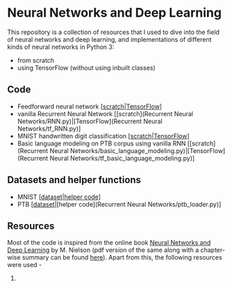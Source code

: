 # Neural Networks and Deep Learning
This repository is a collection of resources that I used to dive into the field of neural networks and deep learning, and implementations of different kinds of neural networks in Python 3:
* from scratch
* using TensorFlow (without using inbuilt classes)

## Code

* Feedforward neural network \[[scratch](NN.py)|[TensorFlow](tf_DNN.py)]
* vanilla Recurrent Neural Network \[[scratch](Recurrent Neural Networks/RNN.py)|[TensorFlow](Recurrent Neural Networks/tf_RNN.py)]
* MNIST handwritten digit classification \[[scratch](handwritten_digit_classifier.py)|[TensorFlow](tf_handwritten_digit_classifier.py)]
* Basic language modeling on PTB corpus using vanilla RNN \[[scratch](Recurrent Neural Networks/basic_language_modeling.py)|[TensorFlow](Recurrent Neural Networks/tf_basic_language_modeling.py)]

## Datasets and helper functions
* MNIST \[[dataset](data/MNIST/)|[helper code](mnist_loader.py)]
* PTB \[[dataset](data/PTB/)|[helper code](Recurrent Neural Networks/ptb_loader.py)]

## Resources
Most of the code is inspired from the online book [Neural Networks and Deep Learning](http://neuralnetworksanddeeplearning.com) by M. Nielson (pdf version of the same along with a chapter-wise summary can be found [here](Book/)). Apart from this, the following resources were used -

1. 

